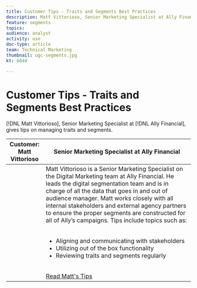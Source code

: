 ```yaml
---
title: Customer Tips - Traits and Segments Best Practices
description: Matt Vittorioso, Senior Marketing Specialist at Ally Financial, gives tips on managing traits and segments.
feature: segments
topics: 
audience: analyst
activity: use
doc-type: article
team: Technical Marketing
thumbnail: ugc-segments.jpg
kt: 6048

---
```


# Customer Tips - Traits and Segments Best Practices

[!DNL Matt Vittorioso], Senior Marketing Specialist at [!DNL Ally Financial], gives tips on managing traits and segments.

|Customer:<br>Matt Vittorioso    |      Senior Marketing Specialist at Ally Financial     |
|------------|------------|
|  | Matt Vittorioso is a Senior Marketing Specialist on the Digital Marketing team at Ally Financial. He leads the digital segmentation team and is in charge of all the data that goes in and out of audience manager. Matt works closely with all internal stakeholders and external agency partners to ensure the proper segments are constructed for all of Ally’s campaigns. Tips include topics such as:<br><br><ul><li>Aligning and communicating with stakeholders</li><li>Utilizing out of the box functionality</li><li>Reviewing traits and segments regularly</li></ul><br>[Read Matt's Tips](https://experienceleaguecommunities.adobe.com/t5/adobe-audience-manager-blogs/traits-and-segments-best-practices/ba-p/367729)|
